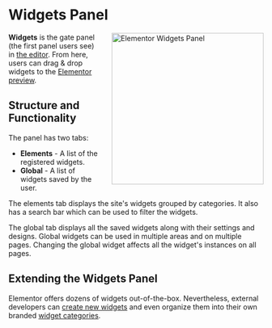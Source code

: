 # Widgets Panel

<img src="/assets/img/widgets-panel.png" alt="Elementor Widgets Panel" style="float: right; width: 300px; margin-left: 20px; margin-bottom: 20px;">

**Widgets** is the gate panel (the first panel users see) in [the editor](/editor/). From here, users can drag & drop widgets to the [Elementor preview](./elementor-preview).

## Structure and Functionality

The panel has two tabs:

* **Elements** - A list of the registered widgets.
* **Global** - A list of widgets saved by the user.

The elements tab displays the site's widgets grouped by categories. It also has a search bar which can be used to filter the widgets.

The global tab displays all the saved widgets along with their settings and designs. Global widgets can be used in multiple areas and on multiple pages. Changing the global widget affects all the widget's instances on all pages.

## Extending the Widgets Panel

Elementor offers dozens of widgets out-of-the-box. Nevertheless, external developers can [create new widgets](/widgets/) and even organize them into their own branded [widget categories](/widgets/widget-categories).

